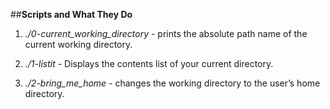 ##**Scripts and What They Do**

1. *./0-current_working_directory* - prints the absolute path name of the current working directory.

2. *./1-listit* - Displays the contents list of your current directory.

3. *./2-bring_me_home* - changes the working directory to the user’s home directory.
